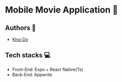 # Mobile Movie Application 📱

## Authors 👷
- [Khoi Do](https://github.com/khoidm2004)

## Tech stacks 💻
- Front-End: Expo + React Native(Ts)
- Back-End: Appwrite

